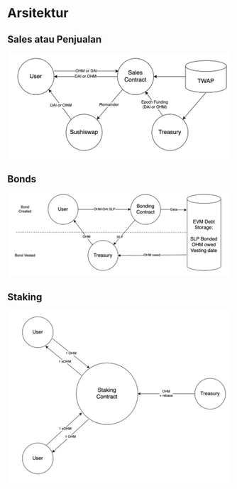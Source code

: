# Arsitektur

## Sales atau Penjualan

![](../.gitbook/assets/sales.png)

## Bonds

![](../.gitbook/assets/bonds.png)

## Staking

![](../.gitbook/assets/staking.png)
